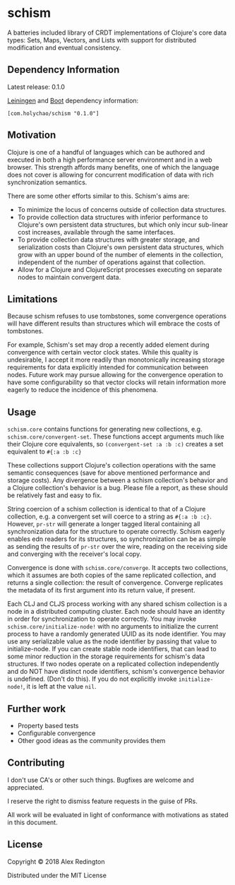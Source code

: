 # schism

A batteries included library of CRDT implementations of Clojure's core
data types: Sets, Maps, Vectors, and Lists with support for distributed
modification and eventual consistency.

## Dependency Information

Latest release: 0.1.0

[Leiningen](http://github.com/technomancy/leiningen/) and [Boot](http://boot-clj.com)
dependency information:

```
[com.holychao/schism "0.1.0"]
```

## Motivation

Clojure is one of a handful of languages which can be authored and
executed in both a high performance server environment and in a web
browser. This strength affords many benefits, one of which the
language does not cover is allowing for concurrent modification of data
with rich synchronization semantics.

There are some other efforts similar to this. Schism's aims are:

- To minimize the locus of concerns outside of collection data
  structures.
- To provide collection data structures with inferior performance to
  Clojure's own persistent data structures, but which only incur
  sub-linear cost increases, available through the same interfaces.
- To provide collection data structures with greater storage, and
  serialization costs than Clojure's own persistent data structures,
  which grow with an upper bound of the number of elements in the
  collection, independent of the number of operations against that
  collection.
- Allow for a Clojure and ClojureScript processes executing on
  separate nodes to maintain convergent data.


## Limitations

Because schism refuses to use tombstones, some convergence operations
will have different results than structures which will embrace the
costs of tombstones.

For example, Schism's set may drop a recently added element during
convergence with certain vector clock states. While this quality is
undesirable, I accept it more readily than monotonically increasing
storage requirements for data explicitly intended for communication
between nodes. Future work may pursue allowing for the convergence
operation to have some configurability so that vector clocks will
retain information more eagerly to reduce the incidence of this phenomena.

## Usage

`schism.core` contains functions for generating new collections,
e.g. `schism.core/convergent-set`. These functions accept arguments
much like their Clojure core equivalents, so `(convergent-set :a :b
:c)` creates a set equivalent to `#{:a :b :c}`

These collections support Clojure's collection operations with the
same semantic consequences (save for above mentioned performance and
storage costs). Any divergence between a schism collection's behavior
and a Clojure collection's behavior is a bug. Please file a report, as
these should be relatively fast and easy to fix.

String coercion of a schism collection is identical to that of a
Clojure collection, e.g. a convergent set will coerce to a string as
`#{:a :b :c}`. However, `pr-str` will generate a longer
tagged literal containing all synchronization data for the structure
to operate correctly. Schism eagerly enables edn readers for its
structures, so synchronization can be as simple as sending the results
of `pr-str` over the wire, reading on the receiving side and
converging with the receiver's local copy.

Convergence is done with `schism.core/converge`. It accepts two
collections, which it assumes are both copies of the same replicated
collection, and returns a single collection: the result of
convergence. Converge replicates the metadata of its first argument
into its return value, if present.

Each CLJ and CLJS process working with any shared schism collection is
a node in a distributed computing cluster. Each node should have an
identity in order for synchronization to operate correctly. You may
invoke `schism.core/initialize-node!` with no arguments to initialize
the current process to have a randomly generated UUID as its node
identifier. You may use any serializable value as the node identifier
by passing that value to initialize-node. If you can create stable
node identifiers, that can lead to some minor reduction in the storage
requirements for schism's data structures. If two nodes operate on a
replicated collection independently and do NOT have distinct node
identifiers, schism's convergence behavior is undefined. (Don't do
this). If you do not explicitly invoke `initialize-node!`, it is left
at the value `nil`.

## Further work

- Property based tests
- Configurable convergence
- Other good ideas as the community provides them

## Contributing

I don't use CA's or other such things. Bugfixes are welcome and
appreciated.

I reserve the right to dismiss feature requests in the guise of PRs.

All work will be evaluated in light of conformance with motivations as
stated in this document.

## License

Copyright © 2018 Alex Redington

Distributed under the MIT License
